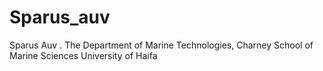 # Sparus_auv
Sparus Auv . The Department of Marine Technologies, Charney School of Marine Sciences University of Haifa
